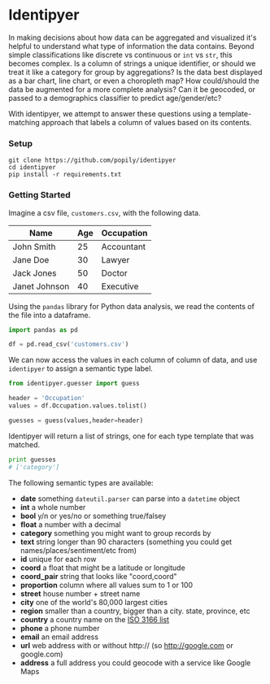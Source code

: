 Identipyer
========

In making decisions about how data can be aggregated and visualized it's helpful to understand what type of information the data contains. Beyond simple classifications like discrete vs continuous or `int` vs `str`, this becomes complex. Is a column of strings a unique identifier, or should we treat it like a category for group by aggregations? Is the data best displayed as a bar chart, line chart, or even a choropleth map? How could/should the data be augmented for a more complete analysis? Can it be geocoded, or passed to a demographics classifier to predict age/gender/etc?

With identipyer, we attempt to answer these questions using a template-matching approach that labels a column of values based on its contents. 

### Setup

```
git clone https://github.com/popily/identipyer
cd identipyer
pip install -r requirements.txt
```

### Getting Started

Imagine a csv file, `customers.csv`, with the following data.

| Name          | Age | Occupation | 
|---------------|-----|------------| 
| John Smith    | 25  | Accountant | 
| Jane Doe      | 30  | Lawyer     | 
| Jack Jones    | 50  | Doctor     | 
| Janet Johnson | 40  | Executive  | 

Using the `pandas` library for Python data analysis, we read the contents of the file into a dataframe.

```python
import pandas as pd

df = pd.read_csv('customers.csv')
```

We can now access the values in each column of column of data, and use `identipyer` to assign a semantic type label.

```python    
from identipyer.guesser import guess

header = 'Occupation'
values = df.Occupation.values.tolist()

guesses = guess(values,header=header)
```

Identipyer will return a list of strings, one for each type template that was matched.

```python
print guesses
# ['category']
```

The following semantic types are available:

- **date** something `dateutil.parser` can parse into a `datetime` object 
- **int** a whole number 
- **bool** y/n or yes/no or something true/falsey 
- **float** a number with a decimal
- **category** something you might want to group records by
- **text** string longer than 90 characters (something you could get names/places/sentiment/etc from) 
- **id** unique for each row
- **coord** a float that might be a latitude or longitude
- **coord_pair** string that looks like "coord,coord"
- **proportion** column where all values sum to 1 or 100
- **street** house number + street name
- **city** one of the world's 80,000 largest cities
- **region** smaller than a country, bigger than a city. state, province, etc
- **country** a country name on the [ISO 3166 list](http://en.wikipedia.org/wiki/ISO_3166-1#Current_codes)
- **phone** a phone number
- **email** an email address
- **url** web address with or without http:// (so http://google.com or google.com)
- **address** a full address you could geocode with a service like Google Maps
